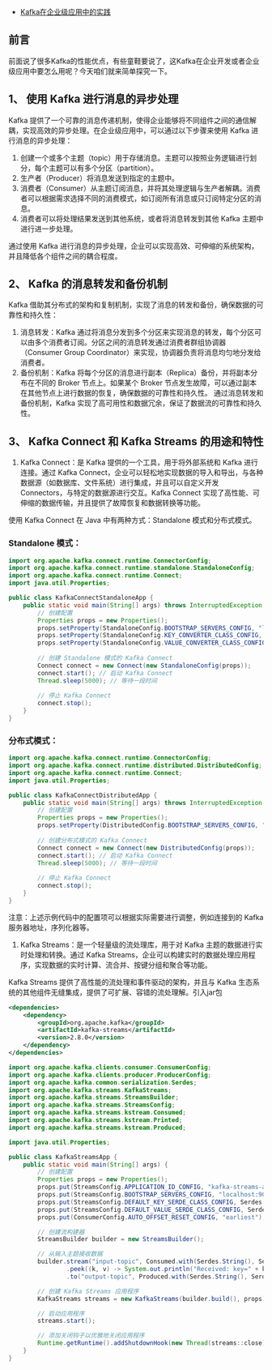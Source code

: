 - [Kafka在企业级应用中的实践](https://mp.weixin.qq.com/s/GbupqI-UOZuMScnsAETiJA)

## 前言
前面说了很多Kafka的性能优点，有些童鞋要说了，这Kafka在企业开发或者企业级应用中要怎么用呢？今天咱们就来简单探究一下。

## 1、 使用 Kafka 进行消息的异步处理
Kafka 提供了一个可靠的消息传递机制，使得企业能够将不同组件之间的通信解耦，实现高效的异步处理。在企业级应用中，可以通过以下步骤来使用 Kafka 进行消息的异步处理：

1. 创建一个或多个主题（topic）用于存储消息。主题可以按照业务逻辑进行划分，每个主题可以有多个分区（partition）。
2. 生产者（Producer）将消息发送到指定的主题中。
3. 消费者（Consumer）从主题订阅消息，并将其处理逻辑与生产者解耦。消费者可以根据需求选择不同的消费模式，如订阅所有消息或只订阅特定分区的消息。
4. 消费者可以将处理结果发送到其他系统，或者将消息转发到其他 Kafka 主题中进行进一步处理。

通过使用 Kafka 进行消息的异步处理，企业可以实现高效、可伸缩的系统架构，并且降低各个组件之间的耦合程度。

## 2、 Kafka 的消息转发和备份机制
Kafka 借助其分布式的架构和复制机制，实现了消息的转发和备份，确保数据的可靠性和持久性：

1. 消息转发：Kafka 通过将消息分发到多个分区来实现消息的转发，每个分区可以由多个消费者订阅。分区之间的消息转发通过消费者群组协调器（Consumer Group Coordinator）来实现，协调器负责将消息均匀地分发给消费者。
2. 备份机制：Kafka 将每个分区的消息进行副本（Replica）备份，并将副本分布在不同的 Broker 节点上。如果某个 Broker 节点发生故障，可以通过副本在其他节点上进行数据的恢复，确保数据的可靠性和持久性。
通过消息转发和备份机制，Kafka 实现了高可用性和数据冗余，保证了数据流的可靠性和持久性。

## 3、 Kafka Connect 和 Kafka Streams 的用途和特性
1. Kafka Connect：是 Kafka 提供的一个工具，用于将外部系统和 Kafka 进行连接。通过 Kafka Connect，企业可以轻松地实现数据的导入和导出，与各种数据源（如数据库、文件系统）进行集成，并且可以自定义开发 Connectors，与特定的数据源进行交互。Kafka Connect 实现了高性能、可伸缩的数据传输，并且提供了故障恢复和数据转换等功能。

使用 Kafka Connect 在 Java 中有两种方式：Standalone 模式和分布式模式。

### Standalone 模式：
```java
import org.apache.kafka.connect.runtime.ConnectorConfig;
import org.apache.kafka.connect.runtime.standalone.StandaloneConfig;
import org.apache.kafka.connect.runtime.Connect;
import java.util.Properties;

public class KafkaConnectStandaloneApp {
    public static void main(String[] args) throws InterruptedException {
        // 创建配置
        Properties props = new Properties();
        props.setProperty(StandaloneConfig.BOOTSTRAP_SERVERS_CONFIG, "localhost:9092");
        props.setProperty(StandaloneConfig.KEY_CONVERTER_CLASS_CONFIG, "org.apache.kafka.connect.json.JsonConverter");
        props.setProperty(StandaloneConfig.VALUE_CONVERTER_CLASS_CONFIG, "org.apache.kafka.connect.json.JsonConverter");
        
        // 创建 Standalone 模式的 Kafka Connect
        Connect connect = new Connect(new StandaloneConfig(props));
        connect.start(); // 启动 Kafka Connect
        Thread.sleep(5000); // 等待一段时间
        
        // 停止 Kafka Connect
        connect.stop();
    }
}
```

### 分布式模式：
```java
import org.apache.kafka.connect.runtime.ConnectorConfig;
import org.apache.kafka.connect.runtime.distributed.DistributedConfig;
import org.apache.kafka.connect.runtime.Connect;
import java.util.Properties;

public class KafkaConnectDistributedApp {
    public static void main(String[] args) throws InterruptedException {
        // 创建配置
        Properties props = new Properties();
        props.setProperty(DistributedConfig.BOOTSTRAP_SERVERS_CONFIG, "localhost:9092");
        
        // 创建分布式模式的 Kafka Connect
        Connect connect = new Connect(new DistributedConfig(props));
        connect.start(); // 启动 Kafka Connect
        Thread.sleep(5000); // 等待一段时间
        
        // 停止 Kafka Connect
        connect.stop();
    }
}
```
注意：上述示例代码中的配置项可以根据实际需要进行调整，例如连接到的 Kafka 服务器地址，序列化器等。

1. Kafka Streams：是一个轻量级的流处理库，用于对 Kafka 主题的数据进行实时处理和转换。通过 Kafka Streams，企业可以构建实时的数据处理应用程序，实现数据的实时计算、流合并、按键分组和聚合等功能。

Kafka Streams 提供了高性能的流处理和事件驱动的架构，并且与 Kafka 生态系统的其他组件无缝集成，提供了可扩展、容错的流处理解。引入jar包
```xml
<dependencies>
    <dependency>
        <groupId>org.apache.kafka</groupId>
        <artifactId>kafka-streams</artifactId>
        <version>2.8.0</version>
    </dependency>
</dependencies>
```

```java
import org.apache.kafka.clients.consumer.ConsumerConfig;
import org.apache.kafka.clients.producer.ProducerConfig;
import org.apache.kafka.common.serialization.Serdes;
import org.apache.kafka.streams.KafkaStreams;
import org.apache.kafka.streams.StreamsBuilder;
import org.apache.kafka.streams.StreamsConfig;
import org.apache.kafka.streams.kstream.Consumed;
import org.apache.kafka.streams.kstream.Printed;
import org.apache.kafka.streams.kstream.Produced;

import java.util.Properties;

public class KafkaStreamsApp {
    public static void main(String[] args) {
        // 创建配置
        Properties props = new Properties();
        props.put(StreamsConfig.APPLICATION_ID_CONFIG, "kafka-streams-app");
        props.put(StreamsConfig.BOOTSTRAP_SERVERS_CONFIG, "localhost:9092");
        props.put(StreamsConfig.DEFAULT_KEY_SERDE_CLASS_CONFIG, Serdes.String().getClass());
        props.put(StreamsConfig.DEFAULT_VALUE_SERDE_CLASS_CONFIG, Serdes.String().getClass());
        props.put(ConsumerConfig.AUTO_OFFSET_RESET_CONFIG, "earliest");

        // 创建流构建器
        StreamsBuilder builder = new StreamsBuilder();

        // 从输入主题接收数据
        builder.stream("input-topic", Consumed.with(Serdes.String(), Serdes.String()))
                .peek((k, v) -> System.out.println("Received: key=" + k + ", value=" + v))
                .to("output-topic", Produced.with(Serdes.String(), Serdes.String()));

        // 创建 Kafka Streams 应用程序
        KafkaStreams streams = new KafkaStreams(builder.build(), props);

        // 启动应用程序
        streams.start();

        // 添加关闭钩子以优雅地关闭应用程序
        Runtime.getRuntime().addShutdownHook(new Thread(streams::close));
    }
}
```
